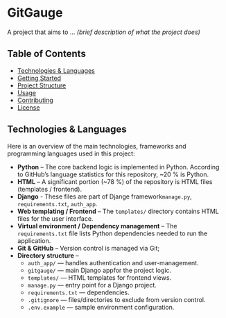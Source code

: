 # GitGauge

A project that aims to … _(brief description of what the project does)_  

## Table of Contents  
- [Technologies & Languages](#technologies--languages)  
- [Getting Started](#getting-started)  
- [Project Structure](#project-structure)  
- [Usage](#usage)  
- [Contributing](#contributing)  
- [License](#license)  

## Technologies & Languages  
Here is an overview of the main technologies, frameworks and programming languages used in this project:

- **Python** – The core backend logic is implemented in Python. According to GitHub’s language statistics for this repository, ~20 % is Python. 
- **HTML** – A significant portion (~78 %) of the repository is HTML files (templates / frontend).
- **Django** -  These files are part of Djange framework`manage.py`, `requirements.txt`, `auth_app`.  
- **Web templating / Frontend** – The `templates/` directory contains HTML files for the user interface.  
- **Virtual environment / Dependency management** – The `requirements.txt` file lists Python dependencies needed to run the application.  
- **Git & GitHub** – Version control is managed via Git;
- **Directory structure** –  
  - `auth_app/` —  handles authentication and user-management.  
  - `gitgauge/` — main Django appfor the project logic.  
  - `templates/` — HTML templates for frontend views.  
  - `manage.py` —  entry point for a Django project.  
  - `requirements.txt` — dependencies.  
  - `.gitignore` — files/directories to exclude from version control.  
  - `.env.example` — sample environment configuration.  

